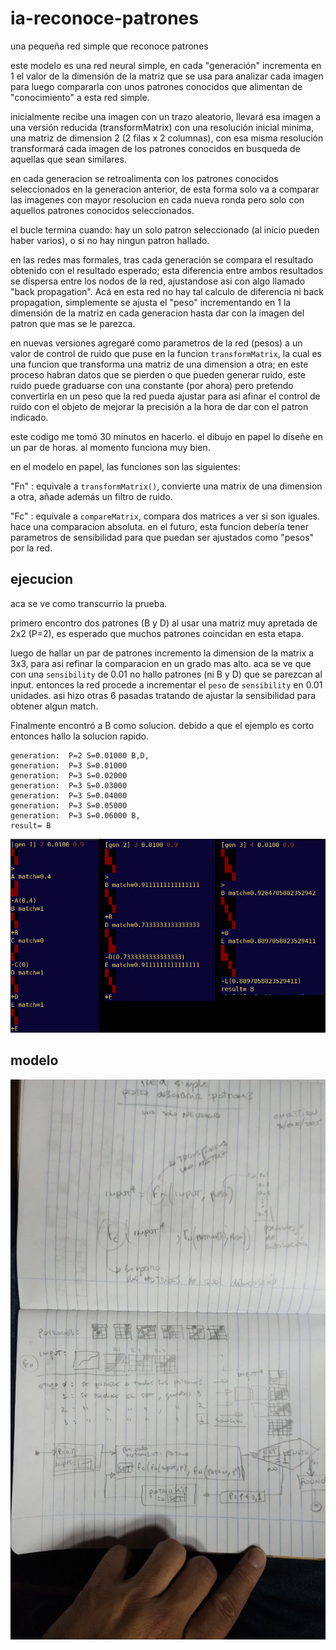 # ia-reconoce-patrones
una pequeña red simple que reconoce patrones

este modelo es una red neural simple, en cada "generación" incrementa en 1
el valor de la dimensión de la matriz que se usa para analizar cada imagen
para luego compararla con unos patrones conocidos que alimentan de "conocimiento"
a esta red simple.

inicialmente recibe una imagen con un trazo aleatorio, llevará esa imagen
a una versión reducida (transformMatrix) con una resolución inicial minima,
una matriz de dimension 2 (2 filas x 2 columnas), con esa misma resolución
transformará cada imagen de los patrones conocidos en busqueda de aquellas
que sean similares.

en cada generacion se retroalimenta con los patrones conocidos seleccionados
en la generacion anterior, de esta forma solo va a comparar las imagenes
con mayor resolucion en cada nueva ronda pero solo con aquellos patrones
conocidos seleccionados.

el bucle termina cuando: hay un solo patron seleccionado (al inicio pueden
haber varios), o si no hay ningun patron hallado.

en las redes mas formales, tras cada generación se compara el resultado
obtenido con el resultado esperado; esta diferencia entre ambos resultados
se dispersa entre los nodos de la red, ajustandose asi con algo llamado
"back propagation". Acá en esta red no hay tal calculo de diferencia ni
back propagation, simplemente se ajusta el "peso" incrementando en 1 
la dimensión de la matriz en cada generacion hasta dar con la imagen
del patron que mas se le parezca.

en nuevas versiones agregaré como parametros de la red (pesos) a un valor
de control de ruido que puse en la funcion `transformMatrix`, la cual
es una funcion que transforma una matriz de una dimension a otra; en este
proceso habran datos que se pierden o que pueden generar ruido, este ruido
puede graduarse con una constante (por ahora) pero pretendo convertirla
en un peso que la red pueda ajustar para asi afinar el control de ruido
con el objeto de mejorar la precisión a la hora de dar con el patron
indicado.

este codigo me tomó 30 minutos en hacerlo. el dibujo en papel lo diseñe
en un par de horas. al momento funciona muy bien.

en el modelo en papel, las funciones son las siguientes:

"Fn" : equivale a `transformMatrix()`, convierte una matrix de una dimension a otra,
añade además un filtro de ruido.

"Fc" : equivale a `compareMatrix`, compara dos matrices a ver si son iguales. hace
una comparacion absoluta. en el futuro, esta funcion debería tener parametros de
sensibilidad para que puedan ser ajustados como "pesos" por la red.

## ejecucion

aca se ve como transcurrio la prueba.  

primero encontro dos patrones (B y D)
al usar una matriz muy apretada de 2x2 (P=2), es esperado que muchos patrones
coincidan en esta etapa.

luego de hallar un par de patrones incremento la dimension de la matrix a 3x3,
para asi refinar la comparacion en un grado mas alto. 
aca se ve que con una `sensibility` de 0.01 no hallo patrones (ni B y D) que
se parezcan al input. entonces la red procede a incrementar el `peso` de 
`sensibility` en 0.01 unidades. asi hizo otras 6 pasadas tratando de ajustar
la sensibilidad para obtener algun match. 

Finalmente encontró a B como solucion. debido a que el ejemplo es corto 
entonces hallo la solucion rapido.

```
generation:  P=2 S=0.01000 B,D,
generation:  P=3 S=0.01000 
generation:  P=3 S=0.02000 
generation:  P=3 S=0.03000 
generation:  P=3 S=0.04000 
generation:  P=3 S=0.05000 
generation:  P=3 S=0.06000 B,
result= B
```

![ejecucion](test.jpg)

## modelo

![modelo en papel](modelo.jpg)

